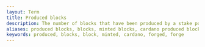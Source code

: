 ```yaml
---
layout: Term
title: Produced blocks
description: The number of blocks that have been produced by a stake pool in the current epoch. Stake pools are rewarded in ada for each block that they produce.
aliases: produced blocks, blocks, minted blocks, cardano produced blocks, 
keywords: produced, blocks, block, minted, cardano, forged, forge
---
```

